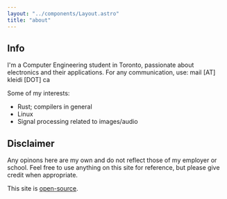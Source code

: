 ```yaml
---
layout: "../components/Layout.astro"
title: "about"
---
```


## Info

I'm a Computer Engineering student in Toronto, passionate about electronics and
their applications. For any communication, use: mail [AT] kleidi [DOT] ca

Some of my interests:

- Rust; compilers in general
- Linux
- Signal processing related to images/audio

## Disclaimer

Any opinons here are my own and do not reflect those of my employer or school.
Feel free to use anything on this site for reference, but please give credit
when appropriate.

This site is [open-source](https://github.com/knbu/kleidi.ca).
